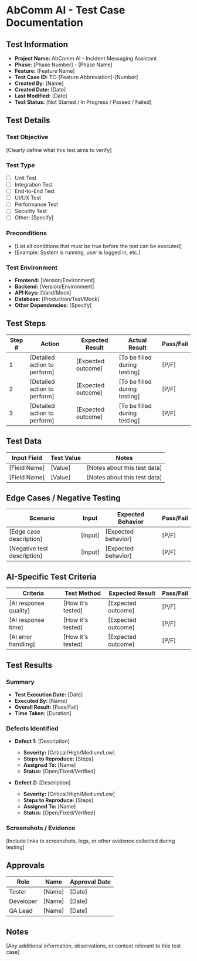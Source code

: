# AbComm AI - Test Case Documentation

## Test Information
- **Project Name:** AbComm AI - Incident Messaging Assistant
- **Phase:** [Phase Number] - [Phase Name]
- **Feature:** [Feature Name]
- **Test Case ID:** TC-[Feature Abbreviation]-[Number]
- **Created By:** [Name]
- **Created Date:** [Date]
- **Last Modified:** [Date]
- **Test Status:** [Not Started / In Progress / Passed / Failed]

## Test Details

### Test Objective
[Clearly define what this test aims to verify]

### Test Type
- [ ] Unit Test
- [ ] Integration Test
- [ ] End-to-End Test
- [ ] UI/UX Test
- [ ] Performance Test
- [ ] Security Test
- [ ] Other: [Specify]

### Preconditions
- [List all conditions that must be true before the test can be executed]
- [Example: System is running, user is logged in, etc.]

### Test Environment
- **Frontend:** [Version/Environment]
- **Backend:** [Version/Environment]
- **API Keys:** [Valid/Mock]
- **Database:** [Production/Test/Mock]
- **Other Dependencies:** [Specify]

## Test Steps

| Step # | Action | Expected Result | Actual Result | Pass/Fail |
|--------|--------|-----------------|---------------|-----------|
| 1 | [Detailed action to perform] | [Expected outcome] | [To be filled during testing] | [P/F] |
| 2 | [Detailed action to perform] | [Expected outcome] | [To be filled during testing] | [P/F] |
| 3 | [Detailed action to perform] | [Expected outcome] | [To be filled during testing] | [P/F] |

## Test Data

| Input Field | Test Value | Notes |
|-------------|------------|-------|
| [Field Name] | [Value] | [Notes about this test data] |
| [Field Name] | [Value] | [Notes about this test data] |

## Edge Cases / Negative Testing

| Scenario | Input | Expected Behavior | Pass/Fail |
|----------|-------|-------------------|-----------|
| [Edge case description] | [Input] | [Expected behavior] | [P/F] |
| [Negative test description] | [Input] | [Expected behavior] | [P/F] |

## AI-Specific Test Criteria

| Criteria | Test Method | Expected Result | Pass/Fail |
|----------|-------------|-----------------|-----------|
| [AI response quality] | [How it's tested] | [Expected outcome] | [P/F] |
| [AI response time] | [How it's tested] | [Expected outcome] | [P/F] |
| [AI error handling] | [How it's tested] | [Expected outcome] | [P/F] |

## Test Results

### Summary
- **Test Execution Date:** [Date]
- **Executed By:** [Name]
- **Overall Result:** [Pass/Fail]
- **Time Taken:** [Duration]

### Defects Identified
- **Defect 1:** [Description]
  - **Severity:** [Critical/High/Medium/Low]
  - **Steps to Reproduce:** [Steps]
  - **Assigned To:** [Name]
  - **Status:** [Open/Fixed/Verified]

- **Defect 2:** [Description]
  - **Severity:** [Critical/High/Medium/Low]
  - **Steps to Reproduce:** [Steps]
  - **Assigned To:** [Name]
  - **Status:** [Open/Fixed/Verified]

### Screenshots / Evidence
[Include links to screenshots, logs, or other evidence collected during testing]

## Approvals

| Role | Name | Approval Date |
|------|------|---------------|
| Tester | [Name] | [Date] |
| Developer | [Name] | [Date] |
| QA Lead | [Name] | [Date] |

## Notes
[Any additional information, observations, or context relevant to this test case] 